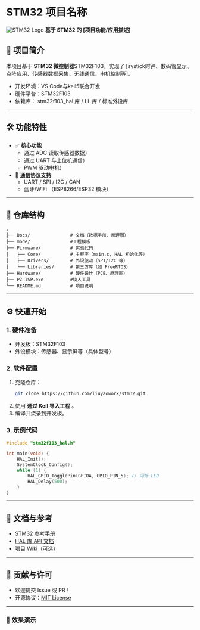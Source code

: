 # **STM32 项目名称**

![STM32 Logo](https://www.st.com/content/st_com/en/common/images/logo_stmicroelectronics.svg)
**基于 STM32 的 [项目功能/应用描述]**

## 📌 项目简介
本项目基于 **STM32 微控制器**STM32F103，实现了 [systick时钟、数码管显示、点阵应用、传感器数据采集、无线通信、电机控制等]。
- 开发环境：VS Code与keil5联合开发
- 硬件平台：STM32F103
- 依赖库： stm32f103_hal 库 / LL 库 / 标准外设库

---

## 🛠 功能特性
- ✅ **核心功能**
  - 通过 ADC 读取传感器数据）
  - 通过 UART 与上位机通信）
  - PWM 驱动电机）
- 🔄 **通信协议支持**
  - UART / SPI / I2C / CAN
  - 蓝牙/WiFi （ESP8266/ESP32 模块）

---

## 📂 仓库结构
```plaintext
.
├── Docs/               # 文档（数据手册、原理图）
├── mode/               #工程模板
├── Firmware/           # 实验代码
│   ├── Core/           # 主程序（main.c, HAL 初始化等）
│   ├── Drivers/        # 外设驱动（SPI/I2C 等）
│   └── Libraries/      # 第三方库（如 FreeRTOS）
├── Hardware/           # 硬件设计（PCB、原理图）
├── PZ-ISP.exe          #烧入工具
└── README.md           # 项目说明
```

---

## ⚙️ 快速开始
### 1. 硬件准备
- 开发板：STM32F103
- 外设模块：传感器、显示屏等（具体型号）

### 2. 软件配置
1. 克隆仓库：
   ```bash
   git clone https://github.com/liuyaowork/stm32.git
   ```
2. 使用 **通过 Keil 导入工程** 。
3. 编译并烧录到开发板。

### 3. 示例代码
```c
#include "stm32f103_hal.h"

int main(void) {
    HAL_Init();
    SystemClock_Config();
    while (1) {
        HAL_GPIO_TogglePin(GPIOA, GPIO_PIN_5); // 闪烁 LED
        HAL_Delay(500);
    }
}
```

---

## 📄 文档与参考
- [STM32 参考手册](https://www.st.com/)
- [HAL 库 API 文档](https://github.com/STMicroelectronics/STM32CubeF1)
- [项目 Wiki](https://github.com/yourusername/stm32-project/wiki)（可选）

---

## 🤝 贡献与许可
- 欢迎提交 Issue 或 PR！
- 开源协议：[MIT License](LICENSE)

---

### 🚀 效果演示
